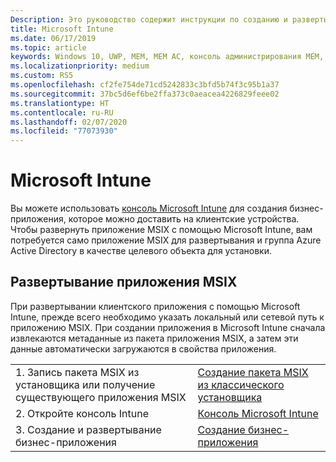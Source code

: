 ```yaml
---
Description: Это руководство содержит инструкции по созданию и развертыванию приложения MSIX с помощью Microsoft Intune.
title: Microsoft Intune
ms.date: 06/17/2019
ms.topic: article
keywords: Windows 10, UWP, MEM, MEM AC, консоль администрирования MEM, приложение, MSIX
ms.localizationpriority: medium
ms.custom: RS5
ms.openlocfilehash: cf2fe754de71cd5242833c3bfd5b74f3c95b1a37
ms.sourcegitcommit: 37bc5d6ef6be2ffa373c0aeacea4226829feee02
ms.translationtype: HT
ms.contentlocale: ru-RU
ms.lasthandoff: 02/07/2020
ms.locfileid: "77073930"
---
```

# <a name="microsoft-intune"></a>Microsoft Intune
Вы можете использовать [консоль Microsoft Intune](https://portal.azure.com/#blade/Microsoft_Intune_DeviceSettings/ExtensionLandingBlade/overview) для создания бизнес-приложения, которое можно доставить на клиентские устройства. Чтобы развернуть приложение MSIX с помощью Microsoft Intune, вам потребуется само приложение MSIX для развертывания и группа Azure Active Directory в качестве целевого объекта для установки.

## <a name="deploying-an-msix-app"></a>Развертывание приложения MSIX
При развертывании клиентского приложения с помощью Microsoft Intune, прежде всего необходимо указать локальный или сетевой путь к приложению MSIX. При создании приложения в Microsoft Intune сначала извлекаются метаданные из пакета приложения MSIX, а затем эти данные автоматически загружаются в свойства приложения.

|||
|-----|------|
| 1. Запись пакета MSIX из установщика или получение существующего приложения MSIX | [Создание пакета MSIX из классического установщика](../packaging-tool/create-app-package.md) |
| 2. Откройте консоль Intune | [Консоль Microsoft Intune](https://portal.azure.com/#blade/Microsoft_Intune_DeviceSettings/ExtensionLandingBlade/overview) |
| 3. Создание и развертывание бизнес-приложения | [Создание бизнес-приложения](https://docs.microsoft.com/intune/apps/lob-apps-windows) |
